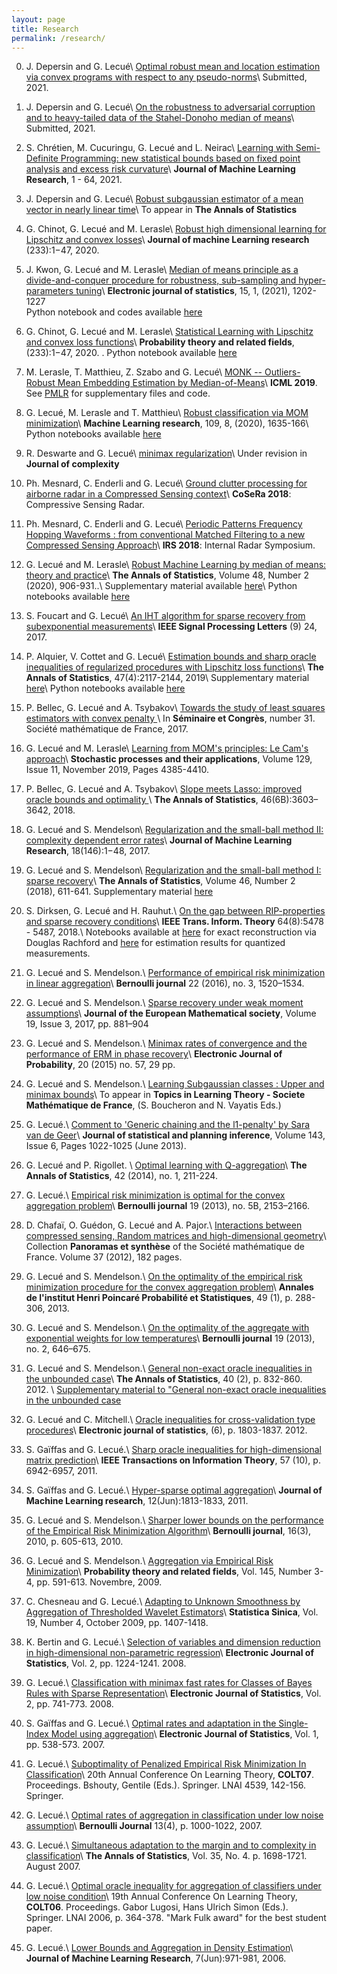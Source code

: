 ```yaml
---
layout: page
title: Research
permalink: /research/
---
```


0. J. Depersin and G. Lecué\\
[Optimal robust mean and location estimation via convex programs with respect to any pseudo-norms](/assets/convex_prog_robust_sparse_mean.pdf)\\
Submitted, 2021.

0. J. Depersin and G. Lecué\\
[On the robustness to adversarial corruption and to heavy-tailed data of the Stahel-Donoho median of means](/assets/SDO_median.pdf)\\
Submitted, 2021.

0. S. Chrétien, M. Cucuringu, G. Lecué and L. Neirac\\
[Learning with Semi-Definite Programming: new statistical bounds based on fixed point analysis and excess risk curvature](/assets/21-0021.pdf)\\
**Journal of Machine Learning Research**, 1 - 64, 2021.

0. J. Depersin and G. Lecué\\
[Robust subgaussian estimator of a mean vector in nearly linear time](/assets/AOS2004-035R1A0.pdf)\\
To appear in **The Annals of Statistics**

0. G. Chinot, G. Lecué and  M. Lerasle\\
[Robust high dimensional learning for Lipschitz and convex losses](/assets/MOM_JMLR_2019_07_11.pdf)\\
**Journal of machine Learning research** (233):1−47, 2020. 



0. J. Kwon, G. Lecué and  M. Lerasle\\
[Median of means principle as a divide-and-conquer procedure for robustness, sub-sampling and hyper-parameters tuning](/assets/MOMKLL.pdf)\\
 **Electronic journal of statistics**, 15, 1, (2021), 1202-1227  
Python notebook and codes available [here](https://github.com/lecueguillaume/MOMpower/tree/master/MOM_selection)

0. G. Chinot, G. Lecué and  M. Lerasle\\
[Statistical Learning with Lipschitz and convex loss functions](/assets/Chinot_et_al-2019-Probability_Theory_and_Related_Fields.pdf)\\
**Probability theory and related fields**, (233):1−47, 2020. . Python notebook available [here](https://github.com/lecueguillaume/notebooks_python/blob/master/research_paper_chinot_lecue_lerasle/Notebook_Lipschitz_loss.ipynb)

0. M. Lerasle, T. Matthieu, Z. Szabo and G. Lecué\\
[MONK -- Outliers-Robust Mean Embedding Estimation by Median-of-Means](/assets/ICML19.pdf)\\
**ICML 2019**. See [PMLR](http://proceedings.mlr.press/v97/lerasle19a.html) for supplementary files and code.


0. G. Lecué, M. Lerasle and T. Matthieu\\
[Robust classification via MOM minimization](/assets/2020_Article_MOM_Classif.pdf)\\
**Machine Learning research**, 109, 8, (2020), 1635-166\\
Python notebooks available [here](https://github.com/lecueguillaume/MOMpower)


0. R. Deswarte and G. Lecué\\
[minimax regularization](/assets/minimax_reg_2018_05_14.pdf)\\
Under revision in **Journal of complexity**

0. Ph. Mesnard, C. Enderli and G. Lecué\\
[Ground clutter processing for airborne radar in a Compressed Sensing context](/assets/ground-clutter-processing.pdf)\\
**CoSeRa 2018**: Compressive Sensing Radar.


0. Ph. Mesnard, C. Enderli and G. Lecué\\
[Periodic Patterns Frequency Hopping Waveforms : from conventional Matched Filtering to a new Compressed Sensing Approach](/assets/periodic-patterns-frequency.pdf)\\
**IRS 2018**: Internal Radar Symposium.

0. G. Lecué and M. Lerasle\\
[Robust Machine Learning by median of means: theory and practice](/assets/AOS1828.pdf)\\
**The Annals of Statistics**, Volume 48, Number 2 (2020), 906-931..\\
Supplementary material available [here](/assets/supp_mat_lecue_lerasle.pdf)\\
Python notebooks available [here](https://github.com/lecueguillaume/MOMpower)

0. S. Foucart and G. Lecué\\
[An IHT algorithm for sparse recovery from
 subexponential measurements](/assets/FouLec_v2.pdf)\\
**IEEE Signal Processing Letters** (9) 24, 2017.


0. P. Alquier, V. Cottet and G. Lecué\\
[Estimation bounds and sharp oracle inequalities of regularized procedures with  Lipschitz loss functions](/assets/AOS1742.pdf)\\
**The Annals of Statistics**, 47(4):2117-2144, 2019\\
Supplementary material [here](/assets/supp_mat_alquier_cottet_lecue.pdf)\\
Python notebooks available [here](https://github.com/lecueguillaume/notebooks_python/tree/master/one_bit_matrice_completion)


0. P. Bellec, G. Lecué and A. Tsybakov\\
[Towards the study of least squares estimators with convex penalty ](/assets/conv_penalty_SMF.pdf)\\
 In **Séminaire et Congrès**, number 31. Société mathématique de France, 2017.


0. G. Lecué and M. Lerasle\\
[Learning from MOM's principles: Le Cam's approach](/assets/MOMLeCam.pdf)\\
**Stochastic processes and their applications**, Volume 129, Issue 11, November 2019, Pages 4385-4410.

0. P. Bellec, G. Lecué and A. Tsybakov\\
[Slope meets Lasso: improved oracle bounds and optimality ](/assets/slope-lasso-final-published.pdf)\\
**The Annals of Statistics**, 46(6B):3603–3642, 2018.


0. G. Lecué and S. Mendelson\\
[Regularization and the small-ball method II: complexity dependent error rates](/assets/jmlr_16-422.pdf)\\
**Journal of Machine Learning Research**, 18(146):1−48, 2017. 

0. G. Lecué and S. Mendelson\\
[Regularization and the small-ball method I: sparse recovery](/assets/sparse_lecue_mendelson.pdf)\\
**The Annals of Statistics**, Volume 46, Number 2 (2018), 611-641. Supplementary material [here](/assets/supp_mat_lecue_mendelson.pdf)

1. S. Dirksen, G. Lecué and H. Rauhut.\\
[On the gap between RIP-properties and sparse recovery conditions](/assets/gap_rip_noisy_reconstruct.pdf)\\
**IEEE Trans. Inform. Theory** 64(8):5478 - 5487, 2018.\\
Notebooks available at [here](http://nbviewer.jupyter.org/github/lecueguillaume/notebooks_python/blob/master/research_paper_Dirksen_Rauhut_Lecue/phase_transition.ipynb) for exact reconstruction via Douglas Rachford and [here](http://nbviewer.jupyter.org/github/lecueguillaume/notebooks_python/blob/master/research_paper_Dirksen_Rauhut_Lecue/phase_transition_cvx.ipynb) for estimation results for quantized measurements.

2. G. Lecué and S. Mendelson.\\
[Performance of empirical risk minimization in linear aggregation](/assets/BEJ701.pdf)\\
**Bernoulli journal** 22 (2016), no. 3, 1520–1534.

3. G. Lecué and S. Mendelson.\\
[Sparse recovery under weak moment assumptions](/assets/2017-019-003-06.pdf)\\
**Journal of the European Mathematical society**, Volume 19, Issue 3, 2017, pp. 881–904

4. G. Lecué and S. Mendelson.\\
[Minimax rates of convergence and the performance of ERM in phase recovery](/assets/erm_phase_recovery.pdf)\\
**Electronic Journal of Probability**, 20 (2015) no. 57, 29 pp.

5. G. Lecué and S. Mendelson.\\
[Learning Subgaussian classes : Upper and minimax bounds](/assets/lm13_2018_07_27.pdf)\\
To appear in **Topics in Learning Theory - Societe Mathématique de France**, (S. Boucheron and N. Vayatis Eds.)

6. G. Lecué.\\
[Comment to 'Generic chaining and the l1-penalty' by Sara van de Geer](/assets/review-sara.pdf)\\
**Journal of statistical and planning inference**, Volume 143, Issue 6, Pages 1022-1025 (June 2013).

7. G. Lecué and P. Rigollet. \\
[Optimal learning with Q-aggregation](/assets/AOS1190.pdf)\\
**The Annals of Statistics**, 42 (2014), no. 1, 211-224.

8. G. Lecué.\\
[Empirical risk minimization is optimal for the convex aggregation problem](/assets/BEJ447.pdf)\\
**Bernoulli journal** 19 (2013), no. 5B, 2153–2166.

9. D. Chafaï, O. Guédon,   G. Lecué and A. Pajor.\\
[Interactions between compressed sensing, Random matrices and high-dimensional geometry](/assets/CSbook.pdf)\\
Collection **Panoramas et synth&egrave;se** of the Société mathématique de France. Volume 37 (2012), 182 pages.


10. G. Lecué and S. Mendelson.\\
[On the optimality of the empirical risk minimization procedure for the convex aggregation problem](/assets/LM7.pdf)\\
**Annales de l'institut Henri Poincaré Probabilité et Statistiques**, 49 (1), p. 288-306, 2013.

11. G. Lecué and S. Mendelson.\\
[On the optimality of the aggregate with exponential weights for low temperatures](/assets/LM6-07-07-10.pdf)\\
**Bernoulli journal** 19 (2013), no. 2, 646–675.


12. G. Lecué and S. Mendelson.\\
[General non-exact oracle inequalities in the unbounded case](/assets/LM9.pdf)\\
**The Annals of Statistics**, 40 (2), p. 832-860.  2012. \\ 
 [Supplementary material to "General non-exact oracle inequalities in the unbounded case](/assets/LM9-supplementary-file.pdf)


13. G. Lecué and C. Mitchell.\\
[Oracle inequalities for cross-validation type procedures](/assets/LecMit-May2010.pdf)\\
**Electronic journal of statistics**, (6), p. 1803-1837. 2012.


14. S. Gaïffas and G. Lecué.\\
[Sharp oracle inequalities for high-dimensional matrix prediction](/assets/completion.pdf)\\
**IEEE Transactions on Information Theory**, 57 (10), p. 6942-6957, 2011.

15. S. Gaïffas and G. Lecué.\\
[Hyper-sparse optimal aggregation](/assets/GL2-aggregat.pdf)\\
**Journal of Machine Learning research**, 12(Jun):1813-1833, 2011.

16. G. Lecué and S. Mendelson.\\
[Sharper lower bounds on the performance of the Empirical Risk Minimization Algorithm](/assets/BEJ225.pdf)\\
**Bernoulli journal**, 16(3), 2010, p. 605-613, 2010.

17. G. Lecué and S. Mendelson.\\
[Aggregation via Empirical Risk Minimization](/assets/LM1PTRF.pdf)\\
**Probability theory and related fields**, Vol. 145, Number 3-4, pp. 591-613. Novembre, 2009.

18. C. Chesneau and G. Lecué.\\
[Adapting to Unknown Smoothness by Aggregation of Thresholded Wavelet Estimators](/assets/CL1.pdf)\\
**Statistica Sinica**, Vol. 19, Number 4, October 2009, pp. 1407-1418.

19. K. Bertin and G. Lecué.\\
[Selection of variables and dimension reduction in high-dimensional non-parametric regression](/assets/BL1.pdf)\\
**Electronic Journal of Statistics**, Vol. 2, pp. 1224-1241. 2008.

20. G. Lecué.\\
[Classification with minimax fast rates for Classes of Bayes Rules with Sparse Representation](/assets/EJS1.pdf)\\
**Electronic Journal of Statistics**, Vol. 2, pp. 741-773. 2008.

21. S. Gaïffas and G. Lecué.\\
[Optimal rates and adaptation in the Single-Index Model using aggregation](/assets/GL1.pdf)\\
**Electronic Journal of Statistics**, Vol. 1, pp. 538-573. 2007.

22. G. Lecué.\\
[Suboptimality of Penalized Empirical Risk Minimization In Classification](/assets/COLT2.pdf)\\
20th Annual Conference On Learning Theory, **COLT07**. Proceedings. Bshouty, Gentile (Eds.). Springer. LNAI 4539, 142-156. Springer.

23. G. Lecué.\\
[Optimal rates of aggregation in classification under low noise assumption](/assets/Bern1.pdf)\\
**Bernoulli Journal** 13(4), p. 1000-1022, 2007.

24. G. Lecué.\\
[Simultaneous adaptation to the margin and to complexity in classification](/assets/AOS1.pdf)\\
**The Annals of  Statistics**, Vol. 35, No. 4. p. 1698-1721. August 2007.

25. G. Lecué.\\
[Optimal oracle inequality for aggregation of classifiers under low noise condition](/assets/COLT1.pdf)\\
19th Annual Conference On Learning Theory, **COLT06**. Proceedings. Gabor Lugosi, Hans Ulrich Simon (Eds.). Springer. LNAI 2006, p. 364-378. "Mark Fulk award" for the best student paper.

26. G. Lecué.\\
[Lower Bounds and Aggregation in Density Estimation](/assets/JMLR1.pdf)\\
**Journal of Machine Learning Research**, 7(Jun):971-981, 2006.


